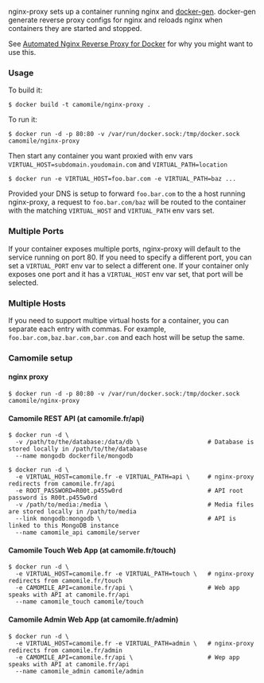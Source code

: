nginx-proxy sets up a container running nginx and [docker-gen][1].  docker-gen generate reverse proxy configs for nginx and reloads nginx when containers they are started and stopped.

See [Automated Nginx Reverse Proxy for Docker][2] for why you might want to use this.

### Usage

To build it:

    $ docker build -t camomile/nginx-proxy .

To run it:

    $ docker run -d -p 80:80 -v /var/run/docker.sock:/tmp/docker.sock camomile/nginx-proxy

Then start any container you want proxied with env vars `VIRTUAL_HOST=subdomain.youdomain.com` and `VIRTUAL_PATH=location`

    $ docker run -e VIRTUAL_HOST=foo.bar.com -e VIRTUAL_PATH=baz ...

Provided your DNS is setup to forward `foo.bar.com` to the a host running nginx-proxy, a request to `foo.bar.com/baz` will be routed to the container with the matching `VIRTUAL_HOST` and `VIRTUAL_PATH` env vars set.

### Multiple Ports

If your container exposes multiple ports, nginx-proxy will default to the service running on port 80.  If you need to specify a different port, you can set a `VIRTUAL_PORT` env var to select a different one.  If your container only exposes one port and it has a `VIRTUAL_HOST` env var set, that port will be selected.

  [1]: https://github.com/jwilder/docker-gen
  [2]: http://jasonwilder.com/blog/2014/03/25/automated-nginx-reverse-proxy-for-docker/

### Multiple Hosts

If you need to support multipe virtual hosts for a container, you can separate each entry with commas.  For example, `foo.bar.com,baz.bar.com,bar.com` and each host will be setup the same.


### Camomile setup

#### nginx proxy

    $ docker run -d -p 80:80 -v /var/run/docker.sock:/tmp/docker.sock camomile/nginx-proxy

#### Camomile REST API (at camomile.fr/api)

    $ docker run -d \
      -v /path/to/the/database:/data/db \                   # Database is stored locally in /path/to/the/database 
      --name mongodb dockerfile/mongodb
                    
    $ docker run -d \
      -e VIRTUAL_HOST=camomile.fr -e VIRTUAL_PATH=api \     # nginx-proxy redirects from camomile.fr/api
      -e ROOT_PASSWORD=R00t.p455w0rd                        # API root password is R00t.p455w0rd 
      -v /path/to/media:/media \                            # Media files are stored locally in /path/to/media
      --link mongodb:mongodb \                              # API is linked to this MongoDB instance
      --name camomile_api camomile/server                 

#### Camomile Touch Web App (at camomile.fr/touch)

    $ docker run -d \
      -e VIRTUAL_HOST=camomile.fr -e VIRTUAL_PATH=touch \   # nginx-proxy redirects from camomile.fr/touch
      -e CAMOMILE_API=camomile.fr/api \                     # Web app speaks with API at camomile.fr/api 
      --name camomile_touch camomile/touch

#### Camomile Admin Web App (at camomile.fr/admin)

    $ docker run -d \
      -e VIRTUAL_HOST=camomile.fr -e VIRTUAL_PATH=admin \   # nginx-proxy redirects from camomile.fr/admin
      -e CAMOMILE_API=camomile.fr/api \                     # Wep app speaks with API at camomile.fr/api
      --name camomile_admin camomile/admin
